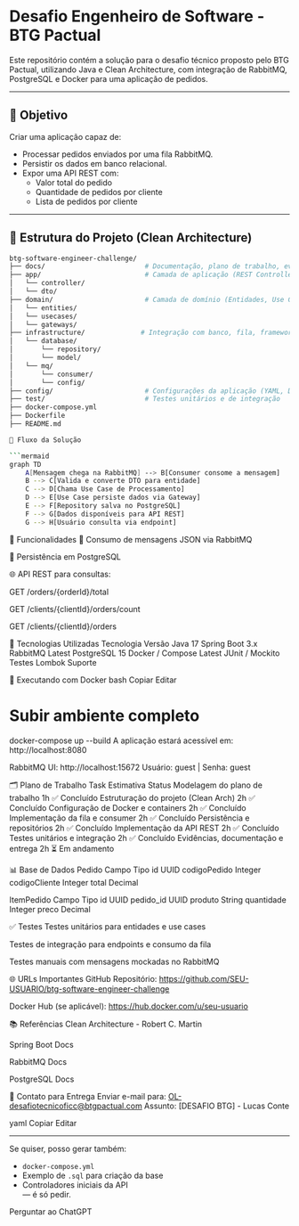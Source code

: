 # Desafio Engenheiro de Software - BTG Pactual

Este repositório contém a solução para o desafio técnico proposto pelo BTG Pactual, utilizando Java e Clean Architecture, com integração de RabbitMQ, PostgreSQL e Docker para uma aplicação de pedidos.

---

## 📌 Objetivo

Criar uma aplicação capaz de:
- Processar pedidos enviados por uma fila RabbitMQ.
- Persistir os dados em banco relacional.
- Expor uma API REST com:
  - Valor total do pedido
  - Quantidade de pedidos por cliente
  - Lista de pedidos por cliente

---

## 📁 Estrutura do Projeto (Clean Architecture)

```bash
btg-software-engineer-challenge/
├── docs/                         # Documentação, plano de trabalho, evidências
├── app/                          # Camada de aplicação (REST Controllers, DTOs)
│   └── controller/
│   └── dto/
├── domain/                       # Camada de domínio (Entidades, Use Cases, Interfaces)
│   └── entities/
│   └── usecases/
│   └── gateways/
├── infrastructure/              # Integração com banco, fila, frameworks
│   └── database/
│       └── repository/
│       └── model/
│   └── mq/
│       └── consumer/
│       └── config/
├── config/                       # Configurações da aplicação (YAML, Docker, etc.)
├── test/                         # Testes unitários e de integração
├── docker-compose.yml
├── Dockerfile
├── README.md

🧠 Fluxo da Solução

```mermaid
graph TD
    A[Mensagem chega na RabbitMQ] --> B[Consumer consome a mensagem]
    B --> C[Valida e converte DTO para entidade]
    C --> D[Chama Use Case de Processamento]
    D --> E[Use Case persiste dados via Gateway]
    E --> F[Repository salva no PostgreSQL]
    F --> G[Dados disponíveis para API REST]
    G --> H[Usuário consulta via endpoint]
```

🧪 Funcionalidades
🔄 Consumo de mensagens JSON via RabbitMQ

💾 Persistência em PostgreSQL

🌐 API REST para consultas:

GET /orders/{orderId}/total

GET /clients/{clientId}/orders/count

GET /clients/{clientId}/orders

🧰 Tecnologias Utilizadas
Tecnologia	Versão
Java	17
Spring Boot	3.x
RabbitMQ	Latest
PostgreSQL	15
Docker / Compose	Latest
JUnit / Mockito	Testes
Lombok	Suporte

🐳 Executando com Docker
bash
Copiar
Editar
# Subir ambiente completo
docker-compose up --build
A aplicação estará acessível em: http://localhost:8080

RabbitMQ UI: http://localhost:15672
Usuário: guest | Senha: guest

🗂️ Plano de Trabalho
Task	Estimativa	Status
Modelagem do plano de trabalho	1h	✅ Concluído
Estruturação do projeto (Clean Arch)	2h	✅ Concluído
Configuração de Docker e containers	2h	✅ Concluído
Implementação da fila e consumer	2h	✅ Concluído
Persistência e repositórios	2h	✅ Concluído
Implementação da API REST	2h	✅ Concluído
Testes unitários e integração	2h	✅ Concluído
Evidências, documentação e entrega	2h	⏳ Em andamento

📊 Base de Dados
Pedido
Campo	Tipo
id	UUID
codigoPedido	Integer
codigoCliente	Integer
total	Decimal

ItemPedido
Campo	Tipo
id	UUID
pedido_id	UUID
produto	String
quantidade	Integer
preco	Decimal

✅ Testes
Testes unitários para entidades e use cases

Testes de integração para endpoints e consumo da fila

Testes manuais com mensagens mockadas no RabbitMQ

🌐 URLs Importantes
GitHub Repositório: https://github.com/SEU-USUARIO/btg-software-engineer-challenge

Docker Hub (se aplicável): https://hub.docker.com/u/seu-usuario

📚 Referências
Clean Architecture - Robert C. Martin

Spring Boot Docs

RabbitMQ Docs

PostgreSQL Docs

📩 Contato para Entrega
Enviar e-mail para:
OL-desafiotecnicoficc@btgpactual.com
Assunto: [DESAFIO BTG] - Lucas Conte

yaml
Copiar
Editar

---

Se quiser, posso gerar também:
- `docker-compose.yml`
- Exemplo de `.sql` para criação da base
- Controladores iniciais da API  
— é só pedir.








Perguntar ao ChatGPT
